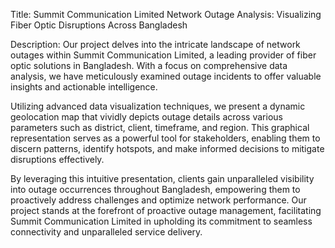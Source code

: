 Title: Summit Communication Limited Network Outage Analysis: Visualizing Fiber Optic Disruptions Across Bangladesh

Description:
Our project delves into the intricate landscape of network outages within Summit Communication Limited, a leading provider of fiber optic solutions in Bangladesh. With a focus on comprehensive data analysis, we have meticulously examined outage incidents to offer valuable insights and actionable intelligence.

Utilizing advanced data visualization techniques, we present a dynamic geolocation map that vividly depicts outage details across various parameters such as district, client, timeframe, and region. This graphical representation serves as a powerful tool for stakeholders, enabling them to discern patterns, identify hotspots, and make informed decisions to mitigate disruptions effectively.

By leveraging this intuitive presentation, clients gain unparalleled visibility into outage occurrences throughout Bangladesh, empowering them to proactively address challenges and optimize network performance. Our project stands at the forefront of proactive outage management, facilitating Summit Communication Limited in upholding its commitment to seamless connectivity and unparalleled service delivery.
